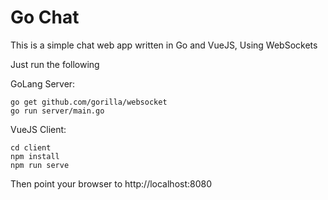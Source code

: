 # Go Chat

This is a simple chat web app written in Go and VueJS, Using WebSockets

Just run the following

GoLang Server:

```
go get github.com/gorilla/websocket
go run server/main.go
```

VueJS Client:

```
cd client
npm install
npm run serve
```

Then point your browser to http://localhost:8080